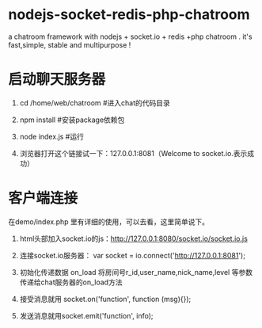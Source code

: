 nodejs-socket-redis-php-chatroom
================================

a chatroom framework with nodejs + socket.io + redis +php chatroom . it's fast,simple, stable and multipurpose !

启动聊天服务器
================================

1. cd /home/web/chatroom #进入chat的代码目录

2. npm install #安装package依赖包

3. node index.js #运行

4. 浏览器打开这个链接试一下：127.0.0.1:8081（Welcome to socket.io.表示成功）

客户端连接
================================

在demo/index.php 里有详细的使用，可以去看，这里简单说下。

1. html头部加入socket.io的js：http://127.0.0.1:8080/socket.io/socket.io.js

2. 连接socket.io服务器： var socket = io.connect('http://127.0.0.1:8081');

3. 初始化传递数据 on_load 将房间号r_id,user_name,nick_name,level 等参数传递给chat服务器的on_load方法

4. 接受消息就用 socket.on('function', function (msg){});

5. 发送消息就用socket.emit('function', info); 
